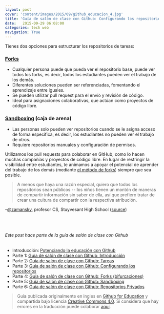 ```yaml
---
layout: post
cover: 'content/images/2015/09/github_educacion_4.jpg'
title: 'Guía de salón de clase con Github: Configurando los repositorios (III)'
date:   2015-09-29 06:08:00
categories: tech web
navigation: True
---
```


Tienes dos opciones para estructurar los repositorios de tareas:

### [Forks][forks]

* Cualquier persona puede que pueda ver el repositorio base, puede ver todos los forks, es decir, todos los estudiantes pueden ver el trabajo de los demás.
* Diferentes soluciones pueden ser referenciadas, fomentando el aprendizaje entre iguales.
* Se pueden utilizar pull request para el envío y revisión de código.
* Ideal para asignaciones colaborativas, que actúan como proyectos de código libre.

### [Sandboxing][sandboxing] (caja de arena)

* Las personas solo pueden ver repositorios cuando se le asigna acceso de forma especifica, es decir, los estudiantes no pueden ver el trabajo de otros.
* Requiere repositorios manuales y configuración de permisos.

Utilizamos los pull requests para colaborar en GitHub, como lo hacen muchas compañías y proyectos de código libre. En lugar de restringir la visibilidad entre estudiantes, te animamos a apoyar el potencial de aprender del trabajo de los demás (mediante [el método de forks][forks]) siempre que sea posible.

> A menos que haya una razón especial, quiero que todos los repositorios sean públicos -- los niños tienen un montón de maneras de compartir información sin saber de ella, así que prefiero tratar de crear una cultura de compartir con la respectiva atribución.

–[@zamansky][zamansky], profesor CS, Stuyvesant High School ([source][zamansky-source])


<br><br>
###### Este post hace parte de la guía de salón de clase con Github
* Introducción: [Potenciando la educación con Github](https://gersonlazaro.com/potenciando-la-educacion-con-github/)
* Parte 1: [Guía de salón de clase con Github: Introducción](http://www.gersonlazaro.com/guia-de-salon-de-clase-con-github-introduccion)
* Parte 2: [Guía de salón de clase con Github: Tareas](http://www.gersonlazaro.com/guia-de-salon-de-clase-con-github-tareas)
* Parte 3: [Guía de salón de clase con Github: Configurando los repositorios](http://www.gersonlazaro.com/guia-de-salon-de-clase-con-github-configurando-los-repositorios)
* Parte 4: [Guía de salón de clase con Github: Forks (bifurcaciones)](http://www.gersonlazaro.com/guia-de-salon-de-clase-con-github-forks)
* Parte 5: [Guía de salón de clase con Github: Sandboxing](http://www.gersonlazaro.com/guia-de-salon-de-clase-con-github-sandboxing) 
* Parte 6: [Guía de salón de clase con Github: Repositorios Privados](http://www.gersonlazaro.com/guia-de-salon-de-clase-con-github-repositorios-privados) 


> Guía publicada originalmente en ingles en [Github for Education](https://education.github.com/guide) y compartida bajo licencia [Creative Commons 4.0](http://creativecommons.org/licenses/by/4.0/). Si considera que hay errores en la traducción puede colaborar [aquí](https://github.com/GersonLazaro/guide).

<!-- Links -->
[forks]: http://www.gersonlazaro.com/guia-de-salon-de-clase-con-github-forks
[sandboxing]: http://www.gersonlazaro.com/guia-de-salon-de-clase-con-github-sandboxing
[zamansky]: https://github.com/zamansky
[zamansky-source]: https://github.com/education/teachers/issues/2#issuecomment-46861804